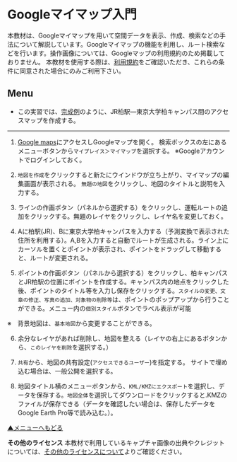 # Googleマイマップ入門
本教材は、Googleマイマップを用いて空間データを表示、作成、検索などの手法について解説しています。Googleマイマップの機能を利用し、ルート検索などを行います。操作画像については、Googleマップの利用規約のため掲載しておりません。
本教材を使用する際は、[利用規約]をご確認いただき、これらの条件に同意された場合にのみご利用下さい。

[利用規約]:../../../../master/利用規約.md

**Menu**
------

* この実習では、[完成例](https://www.google.com/maps/d/viewer?usp=sharing&mid=1JrBd5RfTO5a0U_5NV4RtHHVxnsZ01HpG)のように、JR柏駅―東京大学柏キャンパス間のアクセスマップを作成する。


--------

1. [Google maps]にアクセスしGoogleマップを開く。
検索ボックスの左にあるメニューボタンから`マイプレイス＞マイマップ`を選択する。
※Googleアカウントでログインしておく。


2. `地図を作成`をクリックすると新たにウインドウが立ち上がり、マイマップの編集画面が表示される。
`無題の地図`をクリックし、地図のタイトルと説明を入力する。

3. ラインの作画ボタン（パネルから選択する）をクリックし、運転ルートの追加をクリックする。無題のレイヤをクリックし、レイヤ名を変更しておく。

4. Aに柏駅(JR)、Bに東京大学柏キャンパスを入力する（予測変換で表示された住所を利用する）。A,Bを入力すると自動でルートが生成される。ライン上にカーソルを置くとポイントが表示され、ポイントをドラッグして移動すると、ルートが変更される。

5. ポイントの作画ボタン（パネルから選択する）をクリックし、柏キャンパスとJR柏駅の位置にポイントを作成する。キャンパス内の地点をクリックした後、ポイントのタイトル等を入力し保存をクリックする。`スタイルの変更、文章の修正、写真の追加、対象物の削除等`は、ポイントのポップアップから行うことができる。メニュー内の`個別スタイル`ボタンでラベル表示が可能

※　背景地図は、`基本地図`から変更することができる。

6. 余分なレイヤがあれば削除し、地図を整える（レイヤの右上にあるボタンから、`このレイヤを削除`を選択する。）


7. `共有`から、地図の共有設定(`アクセスできるユーザー`)を指定する。
サイトで埋め込む場合は、一般公開を選択する。

8. 地図タイトル横のメニューボタンから、`KML/KMZにエクスポート`を選択し、データを保存する。`地図全体`を選択してダウンロードをクリックすると.KMZのファイルが保存できる（データを確認したい場合は、保存したデータをGoogle Earth Pro等で読み込む。）。

[▲メニューへもどる]

**その他のライセンス**
本教材で利用しているキャプチャ画像の出典やクレジットについては、[その他のライセンスについて]よりご確認ください。

[その他のライセンスについて]:../../その他のライセンスについて.md
[▲メニューへもどる]:Googleマイマップの活用.md#menu
[Google maps]:https://www.google.co.jp/maps
